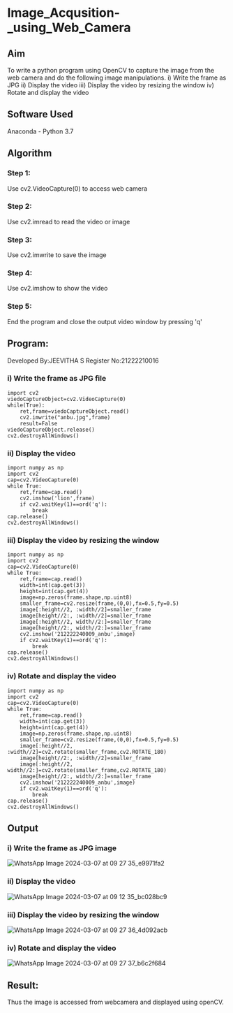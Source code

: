 # Image_Acqusition-_using_Web_Camera
## Aim
To write a python program using OpenCV to capture the image from the web camera and do the following image manipulations. i) Write the frame as JPG ii) Display the video iii) Display the video by resizing the window iv) Rotate and display the video
## Software Used
Anaconda - Python 3.7
## Algorithm
### Step 1:
Use cv2.VideoCapture(0) to access web camera
### Step 2:
Use cv2.imread to read the video or image
### Step 3:
Use cv2.imwrite to save the image
### Step 4:
Use cv2.imshow to show the video
### Step 5:
End the program and close the output video window by pressing 'q'
## Program:
Developed By:JEEVITHA S
Register No:21222210016

### i) Write the frame as JPG file
```
import cv2
viedoCaptureObject=cv2.VideoCapture(0)
while(True):
    ret,frame=viedoCaptureObject.read()
    cv2.imwrite("anbu.jpg",frame)
    result=False
viedoCaptureObject.release()
cv2.destroyAllWindows()
```
### ii) Display the video
```
import numpy as np
import cv2
cap=cv2.VideoCapture(0)
while True:
    ret,frame=cap.read()
    cv2.imshow('lion',frame)
    if cv2.waitKey(1)==ord('q'):
        break
cap.release()
cv2.destroyAllWindows()
```
### iii) Display the video by resizing the window
```
import numpy as np
import cv2
cap=cv2.VideoCapture(0)
while True:
    ret,frame=cap.read()
    width=int(cap.get(3))
    height=int(cap.get(4))
    image=np.zeros(frame.shape,np.uint8)
    smaller_frame=cv2.resize(frame,(0,0),fx=0.5,fy=0.5)
    image[:height//2, :width//2]=smaller_frame
    image[height//2:, :width//2]=smaller_frame
    image[:height//2, width//2:]=smaller_frame
    image[height//2:, width//2:]=smaller_frame
    cv2.imshow('212222240009_anbu',image)
    if cv2.waitKey(1)==ord('q'):
        break
cap.release()
cv2.destroyAllWindows()
```
### iv) Rotate and display the video
```
import numpy as np
import cv2
cap=cv2.VideoCapture(0)
while True:
    ret,frame=cap.read()
    width=int(cap.get(3))
    height=int(cap.get(4))
    image=np.zeros(frame.shape,np.uint8)
    smaller_frame=cv2.resize(frame,(0,0),fx=0.5,fy=0.5)
    image[:height//2, :width//2]=cv2.rotate(smaller_frame,cv2.ROTATE_180)
    image[height//2:, :width//2]=smaller_frame
    image[:height//2, width//2:]=cv2.rotate(smaller_frame,cv2.ROTATE_180)
    image[height//2:, width//2:]=smaller_frame
    cv2.imshow('212222240009_anbu',image)
    if cv2.waitKey(1)==ord('q'):
        break
cap.release()
cv2.destroyAllWindows()
````
## Output
### i) Write the frame as JPG image
![WhatsApp Image 2024-03-07 at 09 27 35_e9971fa2](https://github.com/swedha333/Image_Acqusition-_using_Web_Camera/assets/123623197/827ae92c-0d53-411f-af9d-79e82204c597)
### ii) Display the video
![WhatsApp Image 2024-03-07 at 09 12 35_bc028bc9](https://github.com/swedha333/Image_Acqusition-_using_Web_Camera/assets/123623197/28ef5ded-602f-4e0d-acd6-397528ede575)
### iii) Display the video by resizing the window
![WhatsApp Image 2024-03-07 at 09 27 36_4d092acb](https://github.com/swedha333/Image_Acqusition-_using_Web_Camera/assets/123623197/16ddc3b6-af05-493f-8084-c794131c276b)
### iv) Rotate and display the video
![WhatsApp Image 2024-03-07 at 09 27 37_b6c2f684](https://github.com/swedha333/Image_Acqusition-_using_Web_Camera/assets/123623197/082d2d76-c6bd-4205-9203-9847c6021a82)
## Result:
Thus the image is accessed from webcamera and displayed using openCV.
